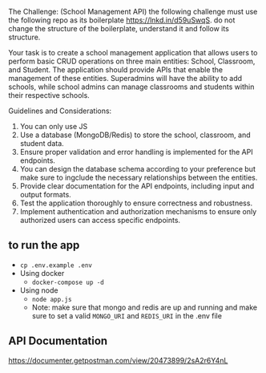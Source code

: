 The Challenge: (School Management API) the following challenge must use the following repo as its boilerplate https://lnkd.in/d59uSwqS. do not change the structure of the boilerplate, understand it and follow its structure.

Your task is to create a school management application that allows users to perform basic CRUD operations on three main entities: School, Classroom, and Student. The application should provide APIs that enable the management of these entities. Superadmins will have the ability to add schools, while school admins can manage classrooms and students within their respective schools.


Guidelines and Considerations:
1. You can only use JS
2. Use a database (MongoDB/Redis) to store the school, classroom, and student data.
3. Ensure proper validation and error handling is implemented for the API endpoints.
4. You can design the database schema according to your preference but make sure to ingclude the necessary relationships between the entities.
5. Provide clear documentation for the API endpoints, including input and output formats.
6. Test the application thoroughly to ensure correctness and robustness.
7. Implement authentication and authorization mechanisms to ensure only authorized users can access specific endpoints.



## to run the app
- `cp .env.example .env`
- Using docker
  - `docker-compose up -d`
- Using node
  - `node app.js`
  - Note: make sure that mongo and redis are up and running and make sure to set a valid `MONGO_URI` and `REDIS_URI` in the .env file


## API Documentation
https://documenter.getpostman.com/view/20473899/2sA2r6Y4nL
